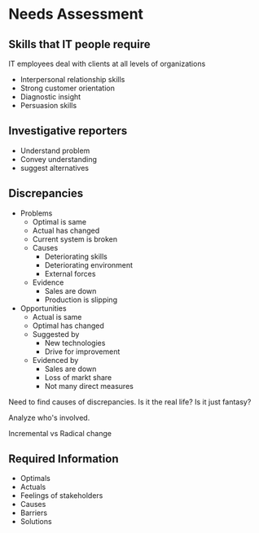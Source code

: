 # Needs Assessment

## Skills that IT people require
IT employees deal with clients at all levels of organizations

* Interpersonal relationship skills
* Strong customer orientation
* Diagnostic insight
* Persuasion skills

## Investigative reporters
* Understand problem
* Convey understanding
* suggest alternatives

## Discrepancies

* Problems
    * Optimal is same
    * Actual has changed
    * Current system is broken
    * Causes
        * Deteriorating skills
        * Deteriorating environment
        * External forces
    * Evidence
        * Sales are down
        * Production is slipping
* Opportunities
    * Actual is same
    * Optimal has changed
    * Suggested by
        * New technologies
        * Drive for improvement
    * Evidenced by
        * Sales are down
        * Loss of markt share
        * Not many direct measures

Need to find causes of discrepancies. Is it the real life? Is it just fantasy?

Analyze who's involved.

Incremental vs Radical change

## Required Information

* Optimals
* Actuals
* Feelings of stakeholders
* Causes
* Barriers
* Solutions

